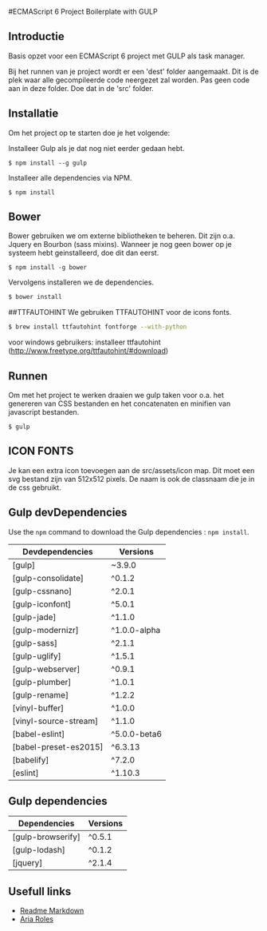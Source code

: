 #ECMAScript 6 Project Boilerplate with GULP

## Introductie

Basis opzet voor een ECMAScript 6 project met GULP als task manager.

Bij het runnen van je project wordt er een 'dest' folder aangemaakt. Dit is de plek waar alle gecompileerde code neergezet
zal worden. Pas geen code aan in deze folder. Doe dat in de 'src' folder.

## Installatie
Om het project op te starten doe je het volgende:

Installeer Gulp als je dat nog niet eerder gedaan hebt.
```
$ npm install --g gulp
```

Installeer alle dependencies via NPM.
```
$ npm install
```

## Bower
Bower gebruiken we om externe bibliotheken te beheren. Dit zijn o.a. Jquery en Bourbon (sass mixins).
Wanneer je nog geen bower op je systeem hebt geinstalleerd, doe dit dan eerst.
```
$ npm install -g bower
```
Vervolgens installeren we de dependencies.
```bash
$ bower install
```

##TTFAUTOHINT
We gebruiken TTFAUTOHINT voor de icons fonts.
```bash
$ brew install ttfautohint fontforge --with-python
```
voor windows gebruikers: installeer ttfautohint (http://www.freetype.org/ttfautohint/#download)


## Runnen
Om met het project te werken draaien we gulp taken voor o.a. het genereren van CSS bestanden en het concatenaten en minifien van javascript bestanden.
```
$ gulp
```

## ICON FONTS
Je kan een extra icon toevoegen aan de src/assets/icon map. Dit moet een svg bestand zijn van 512x512 pixels. De naam is ook de classnaam die je in de css gebruikt.

## Gulp devDependencies
Use the ``npm`` command to download the Gulp dependencies : ``npm install``.

| Devdependencies                                                           | Versions |
| ------------------------------------------------------------------------- | -------- |
| [gulp]                                                                    | ~3.9.0   |
| [gulp-consolidate]                                                        | ^0.1.2   |
| [gulp-cssnano]                          		                              | ^2.0.1   |
| [gulp-iconfont]                                                           | ^5.0.1   |
| [gulp-jade]       				                                                | ^1.1.0   |
| [gulp-modernizr]																										      | ^1.0.0-alpha   |
| [gulp-sass]				 																												| ^2.1.1   |
| [gulp-uglify]																															| ^1.5.1   |
| [gulp-webserver]																										 			| ^0.9.1   |
| [gulp-plumber]													 					    										| ^1.0.1   |
| [gulp-rename]					 									 					    										| ^1.2.2   |
| [vinyl-buffer]				                                                    | ^1.0.0   |
| [vinyl-source-stream]										    															| ^1.1.0   |
| [babel-eslint]                                                            | ^5.0.0-beta6   |
| [babel-preset-es2015]												    													| ^6.3.13   |
| [babelify]											    																			| ^7.2.0   |
| [eslint]													 					    													| ^1.10.3   |

## Gulp dependencies

| Dependencies                                                           | Versions |
| ------------------------------------------------------------------------- | -------- |
| [gulp-browserify]                                                         | ^0.5.1   |
| [gulp-lodash]                                                 		        | ^0.1.2   |
| [jquery]      			                                           		        | ^2.1.4   |

## Usefull links
- [Readme Markdown](https://help.github.com/articles/markdown-basics/)
- [Aria Roles](http://www.w3.org/TR/html-aria/#document-conformance-requirements-for-use-of-aria-attributes-in-html)